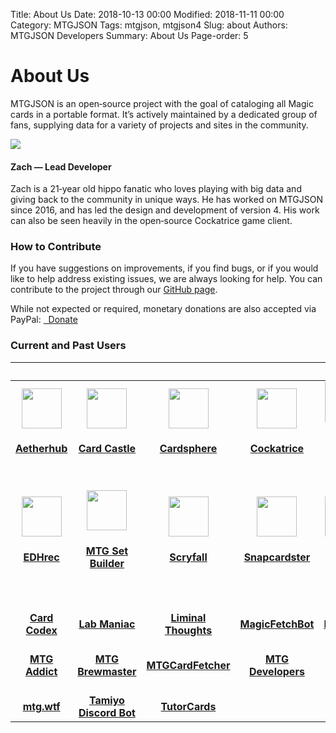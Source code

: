 Title: About Us
Date: 2018-10-13 00:00
Modified: 2018-11-11 00:00
Category: MTGJSON
Tags: mtgjson, mtgjson4
Slug: about
Authors: MTGJSON Developers
Summary: About Us
Page-order: 5

# About Us
MTGJSON is an open‐source project with the goal of cataloging all Magic cards in a portable format. It’s actively maintained by a dedicated group of fans, supplying data for a variety of projects and sites in the community.

<div id="div-bio"><img class="bio" src="img/zach.png" /><h4>Zach — Lead Developer</h4>
Zach is a 21‐year old hippo fanatic who loves playing with big data and giving back to the community in unique ways. He has worked on MTGJSON since 2016, and has led the design and development of version 4. His work can also be seen heavily in the open‐source Cockatrice game client.</div>

### How to Contribute
If you have suggestions on improvements, if you find bugs, or if you would like to help address existing issues, we are always looking for help. You can contribute to the project through our <span class="classic-link">[GitHub page](https://github.com/mtgjson/mtgjson4)</span>.

While not expected or required, monetary donations are also accepted via PayPal: <a href="https://www.paypal.me/Zachhalpern"><i class="fa fa-paypal" aria-hidden="true"></i>&nbsp;&nbsp;Donate</a>

<h3 class="users">Current and Past Users</h3>

&nbsp;|&nbsp;|&nbsp;|&nbsp;|&nbsp;
:---:|:---:|:---:|:---:|:---:
<a href="https://aetherhub.com"><img src="img/aetherhub.png" width="64px"/><br>**<h4>Aetherhub</h4>**<br></a> | <a href="https://cardcastle.co"><img src="img/cardcastle.svg" width="64px"/><br>**<h4>Card Castle</h4>**<br></a> | <a href="https://cardcastle.co"><img src="img/cardsphere.svg" width="64px"/><br>**<h4>Cardsphere</h4>**<br></a> |<a href="https://cockatrice.github.io"><img src="img/cockatrice.png" width="64px"/><br>**<h4>Cockatrice</h4>**<br></a> | <a href="https://cubetutor.com"><img src="img/cubetutor.png" width="64px"/><br>**<h4>Cube Tutor</h4>**<br></a>
<a href="https://edhrec.com"><img src="img/edhrec.png" width="64px"/><br>**<h4>EDHrec</h4>**<br></a> | <a href="https://mtgsetbuilder.com"><img src="img/mtgsetbuilder.png" width="64px"/><br>**<h4>MTG Set Builder</h4>**<br></a> | <a href="https://scryfall.com"><img src="img/scryfall.svg" width="64px"/><br>**<h4>Scryfall</h4>**<br></a> | <a href="https://snapcardster.com"><img src="img/snapcardster.png" width="64px"/><br>**<h4>Snapcardster</h4>**<br></a> | <a href="http://xmage.de"><img src="img/xmage.png" width="64px"/><br>**<h4>XMage</h4>**<br></a> | 
<a href="https://cardcodex.com"><br>**Card Codex**<br></a> | <a href="http://labmaniac.com"><br>**Lab Maniac**<br></a> | <a href="https://brennands.wordpress.com"><br>**Liminal Thoughts**<br></a> | <a href=""><br>**MagicFetchBot**<br></a> | <a href="https://magidex.com"><br>**Magidex**<br></a> 
<a href="http://www.mtgaddict.com"><br>**MTG Addict**<br></a> | <a href="http://www.mtgbrewmaster.com"><br>**MTG Brewmaster**<br></a> | <a href="https://www.reddit.com/r/MTGCardFetcher"><br>**MTGCardFetcher**<br></a> | <a href="https://magicthegathering.io"><br>**MTG Developers**<br></a> | <a href="http://mtglands.com"><br>**MTG Lands**<br></a> | <a href="https://mtg-search.com"><br>**MTG Search**<br></a>
<a href="https://mtg.wtf"><br>**mtg.wtf**<br></a> | <a href="https://mtg.design/tamiyo"><br>**Tamiyo Discord Bot**<br></a> | <a href="https://tutor.cards"><br>**TutorCards**<br></a>